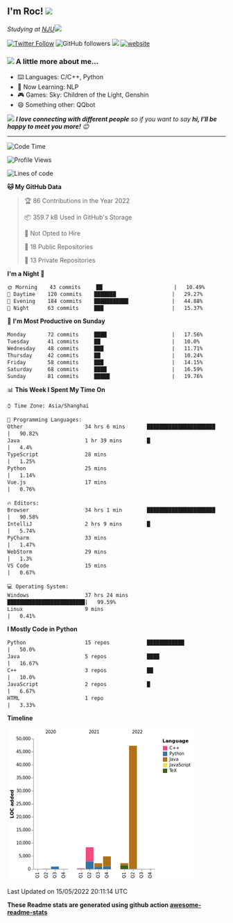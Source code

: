 <!-- <img align='right' src="https://media.giphy.com/media/M9gbBd9nbDrOTu1Mqx/giphy.gif" width="230"> -->
<h2>I'm Roc! <img src="https://media.giphy.com/media/12oufCB0MyZ1Go/giphy.gif" width="50"></h2>
<p><em>Studying at <a href="http://www.nju.edu.cn">NJU</a><img src="https://media.giphy.com/media/WUlplcMpOCEmTGBtBW/giphy.gif" width="50"> 
</em></p>

[![Twitter Follow](https://img.shields.io/twitter/follow/Roc78862980?label=Follow)](https://twitter.com/intent/follow?screen_name=Roc78862980)
![GitHub followers](https://img.shields.io/github/followers/roc136?label=Follow&style=social)
![](https://visitor-badge.glitch.me/badge?page_id=Roc136.Roc136)
[![website](https://img.shields.io/badge/Website-46a2f1.svg?&style=flat-square&logo=Google-Chrome&logoColor=white&link=https://blog.roc136.top)](https://blog.roc136.top)
<!-- ![Waka Readme](https://github.com/anmol098/anmol098/workflows/Waka%20Readme/badge.svg) -->
<!-- [![Linkedin: anmol](https://img.shields.io/badge/-anmol-blue?style=flat-square&logo=Linkedin&logoColor=white&link=https://www.linkedin.com/in/anmol-p-singh/)](https://www.linkedin.com/in/anmol-p-singh/) -->

### <img src="https://media.giphy.com/media/VgCDAzcKvsR6OM0uWg/giphy.gif" width="50"> A little more about me...  

- ⌨️ Languages: C/C++, Python
- 🌱 Now Learning: NLP
- 🎮 Games: Sky: Children of the Light, Genshin
- 😄 Something other: QQbot

<img src="https://media.giphy.com/media/LnQjpWaON8nhr21vNW/giphy.gif" width="60"> <em><b>I love connecting with different people</b> so if you want to say <b>hi, I'll be happy to meet you more!</b> 😊</em>

---
<!--START_SECTION:waka-->
![Code Time](http://img.shields.io/badge/Code%20Time-0%20secs-blue)

![Profile Views](http://img.shields.io/badge/Profile%20Views-4-blue)

![Lines of code](https://img.shields.io/badge/From%20Hello%20World%20I%27ve%20Written-66%20Thousand%20lines%20of%20code-blue)

**🐱 My GitHub Data** 

> 🏆 86 Contributions in the Year 2022
 > 
> 📦 359.7 kB Used in GitHub's Storage 
 > 
> 🚫 Not Opted to Hire
 > 
> 📜 18 Public Repositories 
 > 
> 🔑 13 Private Repositories  
 > 
**I'm a Night 🦉** 

```text
🌞 Morning    43 commits     ██                       |   10.49% 
🌆 Daytime    120 commits    ███████                  |   29.27% 
🌃 Evening    184 commits    ███████████              |   44.88% 
🌙 Night      63 commits     ███                      |   15.37%

```
📅 **I'm Most Productive on Sunday** 

```text
Monday       72 commits     ████                     |   17.56% 
Tuesday      41 commits     ██                       |   10.0% 
Wednesday    48 commits     ███                      |   11.71% 
Thursday     42 commits     ██                       |   10.24% 
Friday       58 commits     ███                      |   14.15% 
Saturday     68 commits     ████                     |   16.59% 
Sunday       81 commits     █████                    |   19.76%

```


📊 **This Week I Spent My Time On** 

```text
⌚︎ Time Zone: Asia/Shanghai

💬 Programming Languages: 
Other                    34 hrs 6 mins       ██████████████████████   |   90.82% 
Java                     1 hr 39 mins        █                        |   4.4% 
TypeScript               28 mins                                      |   1.25% 
Python                   25 mins                                      |   1.14% 
Vue.js                   17 mins                                      |   0.76%

🔥 Editors: 
Browser                  34 hrs 1 min        ██████████████████████   |   90.58% 
IntelliJ                 2 hrs 9 mins        █                        |   5.74% 
PyCharm                  33 mins                                      |   1.47% 
WebStorm                 29 mins                                      |   1.3% 
VS Code                  15 mins                                      |   0.67%

💻 Operating System: 
Windows                  37 hrs 24 mins      █████████████████████████|   99.59% 
Linux                    9 mins                                       |   0.41%

```

**I Mostly Code in Python** 

```text
Python                   15 repos            ████████████             |   50.0% 
Java                     5 repos             ████                     |   16.67% 
C++                      3 repos             ██                       |   10.0% 
JavaScript               2 repos             █                        |   6.67% 
HTML                     1 repo                                       |   3.33%

```


**Timeline**

![Chart not found](https://raw.githubusercontent.com/Roc136/Roc136/master/charts/bar_graph.png) 


 Last Updated on 15/05/2022 20:11:14 UTC
<!--END_SECTION:waka-->

**These Readme stats are generated using github action [awesome-readme-stats](https://github.com/Roc136/waka-readme-stats)**
